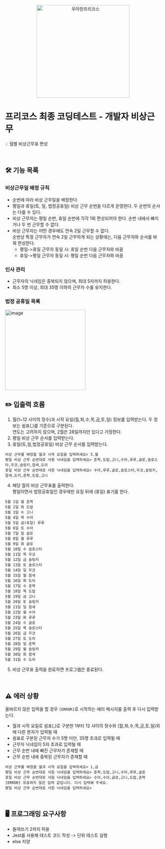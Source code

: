 <p align="center">
  <img src="https://i.ibb.co/D1CHbsB/logo-dark.png" width=300 alt="우아한프리코스"/>
</p>

# 프리코스 최종 코딩테스트 - 개발자 비상근무

💡 월별 비상근무표 편성

<br/>

## 🛠️ 기능 목록

### 비상근무일 배정 규칙
- 순번에 따라 비상 근무일을 배정한다.
- 평일과 휴일(토, 일, 법정공휴일) 비상 근무 순번을 다르게 운영한다. 두 순번의 순서는 다를 수 있다.
- 비상 근무자는 평일 순번, 휴일 순번에 각각 1회 편성되어야 한다. 순번 내에서 빠지거나 두 번 근무할 수 없다.
- 비상 근무자는 어떤 경우에도 연속 2일 근무할 수 없다.<br/>순번상 특정 근무자가 연속 2일 근무하게 되는 상황에는, 다음 근무자와 순서를 바꿔 편성한다.
    - 평일->휴일 근무자 동일 시: 휴일 순번 다음 근무자와 바꿈
    - 휴일->평일 근무자 동일 시: 평일 순번 다음 근무자와 바꿈

### 인사 관리
- 근무자의 닉네임은 중복되지 않으며, 최대 5자까지 허용한다.
- 최소 5명 이상, 최대 35명 이하의 근무자 수를 유지한다.

### 법정 공휴일 목록
<img width="260" alt="image" src="https://github.com/user-attachments/assets/861cd7c5-fd26-42c9-a897-5097125afe91" />

<br/>

## ✏️ 입출력 흐름
1. 월(1~12 사이의 정수)과 시작 요일(월,화,수,목,금,토,일) 정보를 입력받는다. 두 정보는 쉼표(,)를 기준으로 구분된다.<br/>연도는 고려하지 않으며, 2월은 28일까지만 있다고 가정한다.
2. 평일 비상 근무 순서를 입력받는다.
3. 휴일(토,일,법정공휴일) 비상 근무 순서를 입력받는다.

```
비상 근무를 배정할 월과 시작 요일을 입력하세요> 5,월
평일 비상 근무 순번대로 사원 닉네임을 입력하세요> 준팍,도밥,고니,수아,루루,글로,솔로스타,우코,슬링키,참새,도리
휴일 비상 근무 순번대로 사원 닉네임을 입력하세요> 수아,루루,글로,솔로스타,우코,슬링키,참새,도리,준팍,도밥,고니
```

4. 해당 월의 비상 근무표를 출력한다.<br/>평일이면서 법정공휴일인 경우에만 요일 뒤에 (휴일) 표기를 한다.

```
5월 1일 월 준팍
5월 2일 화 도밥
5월 3일 수 고니
5월 4일 목 수아
5월 5일 금(휴일) 루루
5월 6일 토 수아
5월 7일 일 글로
5월 8일 월 루루
5월 9일 화 글로
5월 10일 수 솔로스타
5월 11일 목 우코
5월 12일 금 슬링키
5월 13일 토 솔로스타
5월 14일 일 우코
5월 15일 월 참새
5월 16일 화 도리
5월 17일 수 준팍
5월 18일 목 도밥
5월 19일 금 고니
5월 20일 토 슬링키
5월 21일 일 참새
5월 22일 월 수아
5월 23일 화 루루
5월 24일 수 글로
5월 25일 목 솔로스타
5월 26일 금 우코
5월 27일 토 도리
5월 28일 일 준팍
5월 29일 월 슬링키
5월 30일 화 참새
5월 31일 수 도리
```

5. 비상 근무표 출력을 완료하면 프로그램은 종료된다.

<br/>

## ⚠️ 에러 상황
올바르지 않은 입력을 할 경우 `[ERROR]`로 시작하는 에러 메시지를 출력 후 다시 입력받는다.
- 월과 시작 요일로 쉼표(,)로 구분한 1부터 12 사이의 정수와 (월,화,수,목,금,토,일)외에 다른 문자가 입력될 때
- 쉼표로 구분된 근무자 수가 5명 미만, 35명 초과로 입력될 때
- 근무자 닉네임이 5자 초과로 입력될 때
- 근무 순번 내에 빠진 근무자가 존재할 때
- 근무 순번 내에 중복된 근무자가 존재할 때

```
비상 근무를 배정할 월과 시작 요일을 입력하세요> 1,금
평일 비상 근무 순번대로 사원 닉네임을 입력하세요> 준팍,도밥,고니,수아,루루,글로
휴일 비상 근무 순번대로 사원 닉네임을 입력하세요> 수아,수아,글로,고니,도밥,준팍
[ERROR] 유효하지 않은 입력 값입니다. 다시 입력해 주세요.
평일 비상 근무 순번대로 사원 닉네임을 입력하세요>
```

<br/>

## 🖥️ 프로그래밍 요구사항
- 들여쓰기 2까지 허용
- Jest를 사용해 테스트 코드 작성 -> 단위 테스트 실행
- else 지양
